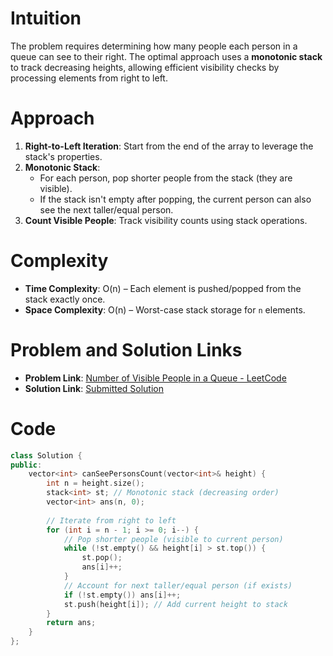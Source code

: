 # Intuition  
The problem requires determining how many people each person in a queue can see to their right. The optimal approach uses a **monotonic stack** to track decreasing heights, allowing efficient visibility checks by processing elements from right to left.

# Approach  
1. **Right-to-Left Iteration**: Start from the end of the array to leverage the stack's properties.  
2. **Monotonic Stack**:  
   - For each person, pop shorter people from the stack (they are visible).  
   - If the stack isn't empty after popping, the current person can also see the next taller/equal person.  
3. **Count Visible People**: Track visibility counts using stack operations.  

# Complexity  
- **Time Complexity**: O(n) – Each element is pushed/popped from the stack exactly once.  
- **Space Complexity**: O(n) – Worst-case stack storage for `n` elements.  

# Problem and Solution Links  
- **Problem Link**: [Number of Visible People in a Queue - LeetCode](https://leetcode.com/problems/number-of-visible-people-in-a-queue)  
- **Solution Link**: [Submitted Solution](https://leetcode.com/problems/number-of-visible-people-in-a-queue/submissions/1623767661)  

# Code  
```cpp  
class Solution {
public:
    vector<int> canSeePersonsCount(vector<int>& height) {
        int n = height.size();
        stack<int> st; // Monotonic stack (decreasing order)
        vector<int> ans(n, 0);
        
        // Iterate from right to left
        for (int i = n - 1; i >= 0; i--) {
            // Pop shorter people (visible to current person)
            while (!st.empty() && height[i] > st.top()) {
                st.pop();
                ans[i]++;
            }
            // Account for next taller/equal person (if exists)
            if (!st.empty()) ans[i]++;
            st.push(height[i]); // Add current height to stack
        }
        return ans;
    }
};
